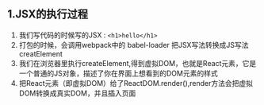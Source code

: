 ## 1.JSX的执行过程
1. 我们写代码的时候写的JSX : `<h1>hello</h1>`
2. 打包的时候，会调用webpack中的 babel-loader 把JSX写法转换成JS写法 creatElement
3. 我们在浏览器里执行createElement,得到虚拟DOM，也就是React元素，它是一个普通的JS对象，描述了你在界面上想看到的DOM元素的样式
4. 把React元素（即虚拟DOM）给了ReactDOM.render(),render方法会把虚拟DOM转换成真实DOM，并且插入页面

